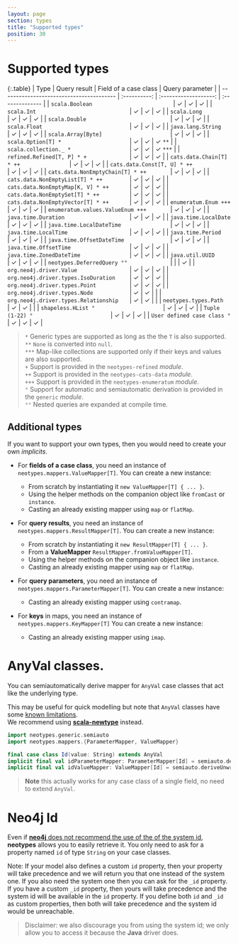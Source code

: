```yaml
---
layout: page
section: types
title: "Supported types"
position: 30
---
```


# Supported types

{:.table}
| Type                                     | Query result | Field of a case class | Query parameter |
| ---------------------------------------- | :----------: | :-------------------: | :-------------- |
| `scala.Boolean                         ` | ✓            | ✓                     | ✓ |
| `scala.Int                             ` | ✓            | ✓                     | ✓ |
| `scala.Long                            ` | ✓            | ✓                     | ✓ |
| `scala.Double                          ` | ✓            | ✓                     | ✓ |
| `scala.Float                           ` | ✓            | ✓                     | ✓ |
| `java.lang.String                      ` | ✓            | ✓                     | ✓ |
| `scala.Array[Byte]                     ` | ✓            | ✓                     | ✓ |
| `scala.Option[T] *                     ` | ✓            | ✓                     | ✓ `**` |
| `scala.collection._ *                  ` | ✓            | ✓                     | ✓ `***` |
| `refined.Refined[T, P] * +             ` | ✓            | ✓                     | ✓ |
| `cats.data.Chain[T] * ++               ` | ✓            | ✓                     | ✓ |
| `cats.data.Const[T, U] * ++            ` | ✓            | ✓                     | ✓ |
| `cats.data.NonEmptyChain[T] * ++       ` | ✓            | ✓                     | ✓ |
| `cats.data.NonEmptyList[T] * ++        ` | ✓            | ✓                     | ✓ |
| `cats.data.NonEmptyMap[K, V] * ++      ` | ✓            | ✓                     | ✓ |
| `cats.data.NonEmptySet[T] * ++         ` | ✓            | ✓                     | ✓ |
| `cats.data.NonEmptyVector[T] * ++      ` | ✓            | ✓                     | ✓ |
| `enumeratum.Enum +++                   ` | ✓            | ✓                     | ✓ |
| `enumeratum.values.ValueEnum +++       ` | ✓            | ✓                     | ✓ |
| `java.time.Duration                    ` | ✓            | ✓                     | ✓ |
| `java.time.LocalDate                   ` | ✓            | ✓                     | ✓ |
| `java.time.LocalDateTime               ` | ✓            | ✓                     | ✓ |
| `java.time.LocalTime                   ` | ✓            | ✓                     | ✓ |
| `java.time.Period                      ` | ✓            | ✓                     | ✓ |
| `java.time.OffsetDateTime              ` | ✓            | ✓                     | ✓ |
| `java.time.OffsetTime                  ` | ✓            | ✓                     | ✓ |
| `java.time.ZonedDateTime               ` | ✓            | ✓                     | ✓ |
| `java.util.UUID                        ` | ✓            | ✓                     | ✓ |
| `neotypes.DeferredQuery °°             ` |              |                       | ✓ |
| `org.neo4j.driver.Value                ` | ✓            | ✓                     | ✓ |
| `org.neo4j.driver.types.IsoDuration    ` | ✓            | ✓                     | ✓ |
| `org.neo4j.driver.types.Point          ` | ✓            | ✓                     | ✓ |
| `org.neo4j.driver.types.Node           ` | ✓            | ✓                     | |
| `org.neo4j.driver.types.Relationship   ` | ✓            | ✓                     | |
| `neotypes.types.Path                   ` | ✓            | ✓                     | |
| `shapeless.HList °                     ` | ✓            | ✓                     | ✓ |
| `Tuple (1-22) °                        ` | ✓            | ✓                     | ✓ |
| `User defined case class °             ` | ✓            | ✓                     | ✓ |

> `*` Generic types are supported as long as the the `T` is also supported.<br>
> `**` `None` is converted into `null`.<br>
> `***` Map-like collections are supported only if their keys and values are also supported.<br>
> `+` Support is provided in the `neotypes-refined` _module_.<br>
> `++` Support is provided in the `neotypes-cats-data` _module_.<br>
> `+++` Support is provided in the `neotypes-enumeratum` _module_.<br>
> `°` Support for automatic and semiautomatic derivation is provided in the `generic` _module_.<br>
> `°°` Nested queries are expanded at compile time.<br>

## Additional types

If you want to support your own types, then you would need to create your own _implicits_.

* For **fields of a case class**, you need an instance of `neotypes.mappers.ValueMapper[T]`.
You can create a new instance:
  + From scratch by instantiating it `new ValueMapper[T] { ... }`.
  + Using the helper methods on the companion object like `fromCast` or `instance`.
  + Casting an already existing mapper using `map` or `flatMap`.

* For **query results**, you need an instance of `neotypes.mappers.ResultMapper[T]`.
You can create a new instance:
  + From scratch by instantiating it `new ResultMapper[T] { ... }`.
  + From a **ValueMapper** `ResultMapper.fromValueMapper[T]`.
  + Using the helper methods on the companion object like `instance`.
  + Casting an already existing mapper using `map` or `flatMap`.

* For **query parameters**, you need an instance of `neotypes.mappers.ParameterMapper[T]`.
You can create a new instance:
  + Casting an already existing mapper using `contramap`.

* For **keys** in maps, you need an instance of `neotypes.mappers.KeyMapper[T]`
You can create a new instance:
  + Casting an already existing mapper using `imap`.

# AnyVal classes.

You can semiautomatically derive mapper for `AnyVal` case classes that act like the underlying type.

This may be useful for quick modelling but note that `AnyVal` classes have
some [known limitations](https://docs.scala-lang.org/overviews/core/value-classes.html#when-allocation-is-necessary).<br>
We recommend using [**scala-newtype**](https://github.com/estatico/scala-newtype) instead.

```scala mdoc:reset-object
import neotypes.generic.semiauto
import neotypes.mappers.{ParameterMapper, ValueMapper}

final case class Id(value: String) extends AnyVal
implicit final val idParameterMapper: ParameterMapper[Id] = semiauto.deriveUnwrappedParameterMapper
implicit final val idValueMapper: ValueMapper[Id] = semiauto.deriveUnwrappedValueMapper
```

> **Note** this actually works for any case class of a single field, no need to extend `AnyVal`.

# Neo4j Id

Even if [**neo4j** does not recommend the use of the of the system id](https://neo4j.com/blog/dark-side-neo4j-worst-practices/), **neotypes** allows you to easily retrieve it.
You only need to ask for a property named `id` of type `String` on your case classes.

Note: If your model also defines a custom `id` property, then your property will take precedence and we will return you that one instead of the system one.
If you also need the system one then you can ask for the `_id` property.
If you have a custom `_id` property, then yours will take precedence and the system id will be available in the `id` property.
If you define both `id` and `_id` as custom properties, then both will take precedence and the system id would be unreachable.

> Disclaimer: we also discourage you from using the system id; we only allow you to access it because the **Java** driver does.
